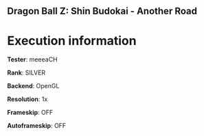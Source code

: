 ## Dragon Ball Z: Shin Budokai - Another Road

# Execution information


**Tester**: meeeaCH

**Rank**: SILVER

**Backend**: OpenGL

**Resolution**: 1x

**Frameskip**: OFF

**Autoframeskip**: OFF